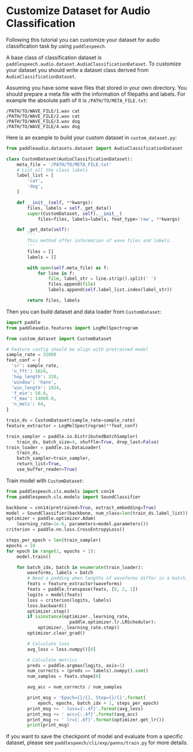 # Customize Dataset for Audio Classification

Following this tutorial you can customize your dataset for audio classification task by using `paddlespeech`.

A base class of classification dataset is `paddlespeech.audio.dataset.AudioClassificationDataset`. To customize your dataset you should write a dataset class derived from `AudioClassificationDataset`. 

Assuming you have some wave files that stored in your own directory. You should prepare a meta file with the information of filepaths and labels. For example the absolute path of it is `/PATH/TO/META_FILE.txt`:
```
/PATH/TO/WAVE_FILE/1.wav cat
/PATH/TO/WAVE_FILE/2.wav cat
/PATH/TO/WAVE_FILE/3.wav dog
/PATH/TO/WAVE_FILE/4.wav dog
```
Here is an example to build your custom dataset in `custom_dataset.py`:

```python
from paddleaudio.datasets.dataset import AudioClassificationDataset

class CustomDataset(AudioClassificationDataset):
    meta_file = '/PATH/TO/META_FILE.txt'
    # List all the class labels
    label_list = [
        'cat',
        'dog',
    ]

    def __init__(self, **kwargs):
        files, labels = self._get_data()
        super(CustomDataset, self).__init__(
            files=files, labels=labels, feat_type='raw', **kwargs)

    def _get_data(self):
        '''
        This method offer information of wave files and labels.
        '''
        files = []
        labels = []

        with open(self.meta_file) as f:
            for line in f:
                file, label_str = line.strip().split(' ')
                files.append(file)
                labels.append(self.label_list.index(label_str))

        return files, labels
```

Then you can build dataset and data loader from `CustomDataset`:
```python
import paddle
from paddleaudio.features import LogMelSpectrogram

from custom_dataset import CustomDataset

# Feature config should be align with pretrained model
sample_rate = 32000
feat_conf = {
  'sr': sample_rate,
  'n_fft': 1024,
  'hop_length': 320,
  'window': 'hann',
  'win_length': 1024,
  'f_min': 50.0,
  'f_max': 14000.0,
  'n_mels': 64,
}

train_ds = CustomDataset(sample_rate=sample_rate)
feature_extractor = LogMelSpectrogram(**feat_conf)

train_sampler = paddle.io.DistributedBatchSampler(
    train_ds, batch_size=4, shuffle=True, drop_last=False)
train_loader = paddle.io.DataLoader(
    train_ds,
    batch_sampler=train_sampler,
    return_list=True,
    use_buffer_reader=True)
```

Train model with `CustomDataset`:
```python
from paddlespeech.cls.models import cnn14
from paddlespeech.cls.models import SoundClassifier

backbone = cnn14(pretrained=True, extract_embedding=True)
model = SoundClassifier(backbone, num_class=len(train_ds.label_list))
optimizer = paddle.optimizer.Adam(
    learning_rate=1e-6, parameters=model.parameters())
criterion = paddle.nn.loss.CrossEntropyLoss()

steps_per_epoch = len(train_sampler)
epochs = 10
for epoch in range(1, epochs + 1):
    model.train()

    for batch_idx, batch in enumerate(train_loader):
        waveforms, labels = batch
        # Need a padding when lengths of waveforms differ in a batch.
        feats = feature_extractor(waveforms)        
        feats = paddle.transpose(feats, [0, 2, 1])
        logits = model(feats)
        loss = criterion(logits, labels)
        loss.backward()
        optimizer.step()
        if isinstance(optimizer._learning_rate,
                        paddle.optimizer.lr.LRScheduler):
            optimizer._learning_rate.step()
        optimizer.clear_grad()

        # Calculate loss
        avg_loss = loss.numpy()[0]

        # Calculate metrics
        preds = paddle.argmax(logits, axis=1)
        num_corrects = (preds == labels).numpy().sum()
        num_samples = feats.shape[0]

        avg_acc = num_corrects / num_samples

        print_msg = 'Epoch={}/{}, Step={}/{}'.format(
            epoch, epochs, batch_idx + 1, steps_per_epoch)
        print_msg += ' loss={:.4f}'.format(avg_loss)
        print_msg += ' acc={:.4f}'.format(avg_acc)
        print_msg += ' lr={:.6f}'.format(optimizer.get_lr())
        print(print_msg)
```

If you want to save the checkpoint of model and evaluate from a specific dataset, please see `paddlespeech/cli/exp/panns/train.py` for more details.
